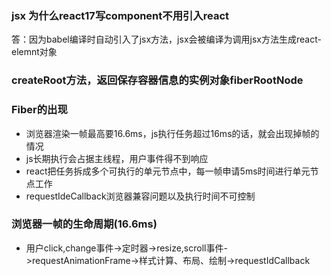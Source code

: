 ### jsx 为什么react17写component不用引入react
答：因为babel编译时自动引入了jsx方法，jsx会被编译为调用jsx方法生成react-elemnt对象

### createRoot方法，返回保存容器信息的实例对象fiberRootNode

### Fiber的出现
 + 浏览器渲染一帧最高要16.6ms，js执行任务超过16ms的话，就会出现掉帧的情况
 + js长期执行会占据主线程，用户事件得不到响应
 + react把任务拆成多个可执行的单元节点中，每一帧申请5ms时间进行单元节点工作
 + requestIdeCallback浏览器兼容问题以及执行时间不可控制

### 浏览器一帧的生命周期(16.6ms)
 + 用户click,change事件->定时器->resize,scroll事件->requestAnimationFrame->样式计算、布局、绘制->requestIdCallback
 